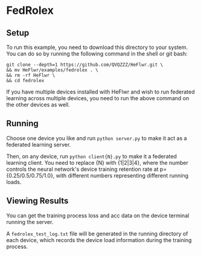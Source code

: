 # FedRolex
## Setup
To run this example, you need to download this directory to your system. You can do so by running the following command in the shell or git bash:
``` shell
git clone --depth=1 https://github.com/QVQZZZ/HeFlwr.git \
&& mv HeFlwr/examples/fedrolex . \
&& rm -rf HeFlwr \
&& cd fedrolex
```
If you have multiple devices installed with HeFlwr and wish to run federated learning across multiple devices, you need to run the above command on the other devices as well.

## Running
Choose one device you like and run `python server.py` to make it act as a federated learning server.

Then, on any device, run `python client{N}.py` to make it a federated learning client.
You need to replace {N} with {1|2|3|4}, where the number controls the neural network's device training retention rate at p={0.25/0.5/0.75/1.0}, with different numbers representing different running loads.

## Viewing Results
You can get the training process loss and acc data on the device terminal running the server.

A `fedrolex_test_log.txt` file will be generated in the running directory of each device, which records the device load information during the training process.